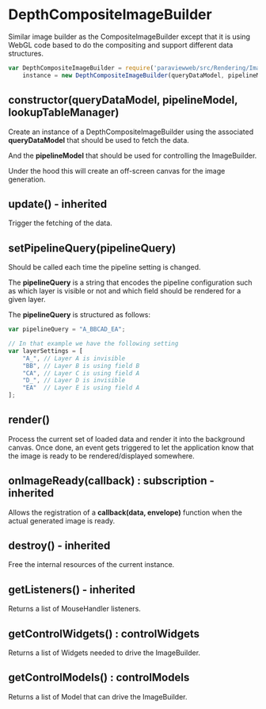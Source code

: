 # DepthCompositeImageBuilder

Similar image builder as the CompositeImageBuilder except that it is using WebGL
code based to do the compositing and support different data structures.

```js
var DepthCompositeImageBuilder = require('paraviewweb/src/Rendering/Image/DepthCompositeImageBuilder'),
    instance = new DepthCompositeImageBuilder(queryDataModel, pipelineModel, lookupTableManager);
```

## constructor(queryDataModel, pipelineModel, lookupTableManager)

Create an instance of a DepthCompositeImageBuilder using the associated
__queryDataModel__ that should be used to fetch the data.

And the __pipelineModel__ that should be used for controlling the ImageBuilder.

Under the hood this will create an off-screen canvas for the image generation.

## update() - inherited

Trigger the fetching of the data.

## setPipelineQuery(pipelineQuery)

Should be called each time the pipeline setting is changed.

The __pipelineQuery__ is a string that encodes the pipeline configuration such as
which layer is visible or not and which field should be rendered for a given layer.

The __pipelineQuery__ is structured as follows:

```js
var pipelineQuery = "A_BBCAD_EA";

// In that example we have the following setting
var layerSettings = [
    "A_", // Layer A is invisible
    "BB", // Layer B is using field B
    "CA", // Layer C is using field A
    "D_", // Layer D is invisible
    "EA"  // Layer E is using field A
];
```

## render()

Process the current set of loaded data and render it into the background canvas.
Once done, an event gets triggered to let the application know that the image is
ready to be rendered/displayed somewhere.

## onImageReady(callback) : subscription - inherited

Allows the registration of a __callback(data, envelope)__ function when the
actual generated image is ready.

## destroy() - inherited

Free the internal resources of the current instance.

## getListeners() - inherited

Returns a list of MouseHandler listeners.

## getControlWidgets() : controlWidgets

Returns a list of Widgets needed to drive the ImageBuilder.

## getControlModels() : controlModels

Returns a list of Model that can drive the ImageBuilder.

